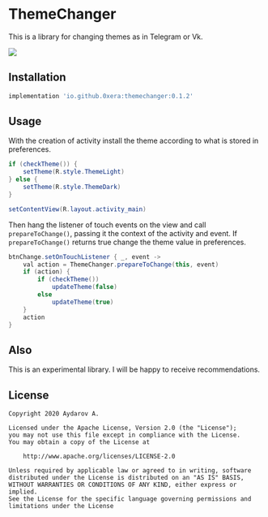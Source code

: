 # ThemeChanger

This is a library for changing themes as in Telegram or Vk.

![](https://media.giphy.com/media/j5ndt9Uhr27D1VLu5R/giphy.gif)

## Installation

```groovy
implementation 'io.github.0xera:themechanger:0.1.2'
```

## Usage

With the creation of activity install the theme according to what is stored in preferences.

```java
if (checkTheme()) {
    setTheme(R.style.ThemeLight)
} else {
    setTheme(R.style.ThemeDark)
}

setContentView(R.layout.activity_main)
```

Then hang the listener of touch events on the view and call ```prepareToChange()```, passing it the context of the activity and event. If ```prepareToChange()``` returns true change the theme value in preferences.

```java
btnChange.setOnTouchListener { _, event ->
    val action = ThemeChanger.prepareToChange(this, event)
    if (action) {
        if (checkTheme())
            updateTheme(false)
        else
            updateTheme(true)
    }
    action
}
```

## Also
This is an experimental library. I will be happy to receive recommendations.
## License

```
Copyright 2020 Aydarov A.

Licensed under the Apache License, Version 2.0 (the "License");
you may not use this file except in compliance with the License.
You may obtain a copy of the License at

    http://www.apache.org/licenses/LICENSE-2.0

Unless required by applicable law or agreed to in writing, software
distributed under the License is distributed on an "AS IS" BASIS,
WITHOUT WARRANTIES OR CONDITIONS OF ANY KIND, either express or implied.
See the License for the specific language governing permissions and
limitations under the License
```
